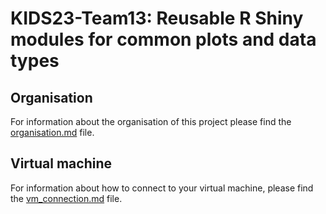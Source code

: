 # KIDS23-Team13: Reusable R Shiny modules for common plots and data types

## Organisation

For information about the organisation of this project please find the [organisation.md](/documentation/organisation.md) file.

## Virtual machine

For information about how to connect to your virtual machine, please find the [vm_connection.md](/documentation/vm_connection.md) file.
